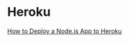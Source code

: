 # Heroku

[How to Deploy a Node.js App to Heroku](https://scotch.io/tutorials/how-to-deploy-a-node-js-app-to-heroku)